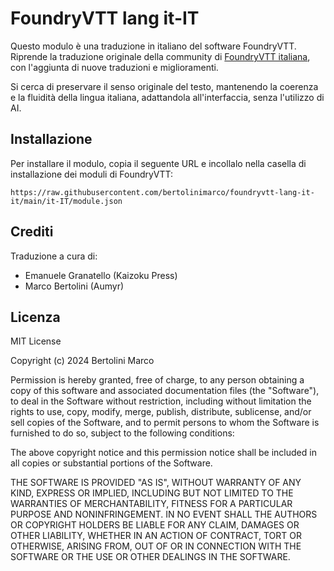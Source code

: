 # FoundryVTT lang it-IT

Questo modulo è una traduzione in italiano del software FoundryVTT.
Riprende la traduzione originale della community di [FoundryVTT italiana](https://ptb.discord.com/channels/170995199584108546/1137106031978229871/1137114202708901908), con l'aggiunta di nuove traduzioni e miglioramenti.

Si cerca di preservare il senso originale del testo, mantenendo la coerenza e la fluidità della lingua italiana, adattandola all'interfaccia, senza l'utilizzo di AI.

## Installazione

Per installare il modulo, copia il seguente URL e incollalo nella casella di installazione dei moduli di FoundryVTT:

```text
https://raw.githubusercontent.com/bertolinimarco/foundryvtt-lang-it-it/main/it-IT/module.json
```

## Crediti

Traduzione a cura di:

- Emanuele Granatello (Kaizoku Press)
- Marco Bertolini (Aumyr)

## Licenza

MIT License

Copyright (c) 2024 Bertolini Marco

Permission is hereby granted, free of charge, to any person obtaining a copy
of this software and associated documentation files (the "Software"), to deal
in the Software without restriction, including without limitation the rights
to use, copy, modify, merge, publish, distribute, sublicense, and/or sell
copies of the Software, and to permit persons to whom the Software is
furnished to do so, subject to the following conditions:

The above copyright notice and this permission notice shall be included in all
copies or substantial portions of the Software.

THE SOFTWARE IS PROVIDED "AS IS", WITHOUT WARRANTY OF ANY KIND, EXPRESS OR
IMPLIED, INCLUDING BUT NOT LIMITED TO THE WARRANTIES OF MERCHANTABILITY,
FITNESS FOR A PARTICULAR PURPOSE AND NONINFRINGEMENT. IN NO EVENT SHALL THE
AUTHORS OR COPYRIGHT HOLDERS BE LIABLE FOR ANY CLAIM, DAMAGES OR OTHER
LIABILITY, WHETHER IN AN ACTION OF CONTRACT, TORT OR OTHERWISE, ARISING FROM,
OUT OF OR IN CONNECTION WITH THE SOFTWARE OR THE USE OR OTHER DEALINGS IN THE
SOFTWARE.
